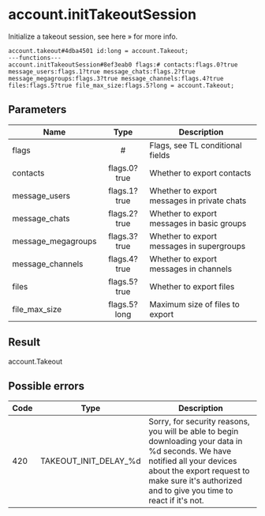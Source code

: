 # account.initTakeoutSession
Initialize a takeout session, see here » for more info.

```
account.takeout#4dba4501 id:long = account.Takeout;
---functions---
account.initTakeoutSession#8ef3eab0 flags:# contacts:flags.0?true message_users:flags.1?true message_chats:flags.2?true message_megagroups:flags.3?true message_channels:flags.4?true files:flags.5?true file_max_size:flags.5?long = account.Takeout;
```

## Parameters
| Name | Type | Description |
| ---- | :----: | ----------- |
| flags | # | Flags, see TL conditional fields |
| contacts | flags.0?true | Whether to export contacts |
| message_users | flags.1?true | Whether to export messages in private chats |
| message_chats | flags.2?true | Whether to export messages in basic groups |
| message_megagroups | flags.3?true | Whether to export messages in supergroups |
| message_channels | flags.4?true | Whether to export messages in channels |
| files | flags.5?true | Whether to export files |
| file_max_size | flags.5?long | Maximum size of files to export |


## Result
account.Takeout

## Possible errors
| Code | Type | Description |
| ---- | :----: | ----------- |
| 420 | TAKEOUT_INIT_DELAY_%d | Sorry, for security reasons, you will be able to begin downloading your data in %d seconds. We have notified all your devices about the export request to make sure it's authorized and to give you time to react if it's not. |

